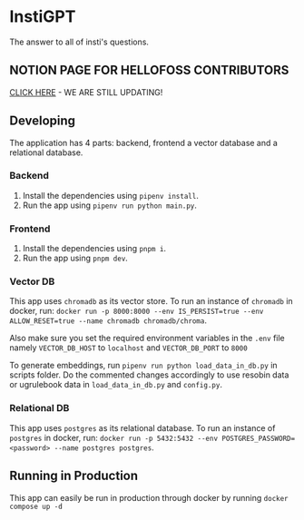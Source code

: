# InstiGPT

The answer to all of insti's questions.

## NOTION PAGE FOR HELLOFOSS CONTRIBUTORS
[CLICK HERE](https://magical-ornament-602.notion.site/27c83e2bca3f80df826edae7da9e0de7?v=27c83e2bca3f803f9796000c2f66f220&source=copy_link) - WE ARE STILL UPDATING!

## Developing

The application has 4 parts: backend, frontend a vector database and a relational database.

### Backend

1. Install the dependencies using `pipenv install`.
1. Run the app using `pipenv run python main.py`.

### Frontend

1. Install the dependencies using `pnpm i`.
1. Run the app using `pnpm dev`.

### Vector DB

This app uses `chromadb` as its vector store.
To run an instance of `chromadb` in docker, run: `docker run -p 8000:8000 --env IS_PERSIST=true --env ALLOW_RESET=true --name chromadb chromadb/chroma`.

Also make sure you set the required environment variables in the `.env` file namely `VECTOR_DB_HOST` to `localhost` and `VECTOR_DB_PORT` to `8000`

To generate embeddings, run `pipenv run python load_data_in_db.py` in scripts folder. Do the commented changes accordingly to use resobin data or ugrulebook data in `load_data_in_db.py` and `config.py`.

### Relational DB

This app uses `postgres` as its relational database.
To run an instance of `postgres` in docker, run: `docker run -p 5432:5432 --env POSTGRES_PASSWORD=<password> --name postgres postgres`.

## Running in Production

This app can easily be run in production through docker by running `docker compose up -d`
